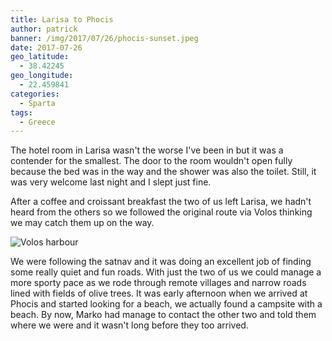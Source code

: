 ```yaml
---
title: Larisa to Phocis
author: patrick
banner: /img/2017/07/26/phocis-sunset.jpeg
date: 2017-07-26
geo_latitude:
  - 38.42245
geo_longitude: 
  - 22.459841
categories:
  - Sparta
tags:
  - Greece
---
```

The hotel room in Larisa wasn't the worse I've been in but it was a contender for the smallest. The door to the room wouldn't open fully because the bed was in the way and the shower was also the toilet. Still, it was very welcome last night and I slept just fine. 

<!--more-->

After a coffee and croissant breakfast the two of us left Larisa, we hadn't heard from the others so we followed the original route via Volos thinking we may catch them up on the way. 

![Volos harbour](/img/2017/07/26/volos-harbour.jpeg)

We were following the satnav and it was doing an excellent job of finding some really quiet and fun roads. With just the two of us we could manage a more sporty pace as we rode through remote villages and narrow roads lined with fields of olive trees. It was early afternoon when we arrived at Phocis and started looking for a beach, we actually found a campsite with a beach. By now, Marko had manage to contact the other two and told them where we were and it wasn't long before they too arrived.